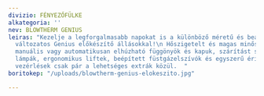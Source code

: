 ```yaml
---
divizio: FÉNYEZŐFÜLKE
alkategoria: ''
nev: BLOWTHERM GENIUS
leiras: "Kezelje a legforgalmasabb napokat is a különböző méretű és beállításaiban
  változatos Genius előkészítő állásokkal!\n Hőszigetelt és magas minőségű oldalfalak,
  manuális vagy automatikusan elhúzható függönyök és kapuk, szárítást segítő infravörös
  lámpák, ergonomikus liftek, beépített füstgázelszívók és egyszerű érintőképernyés
  vezérlések csak pár a lehetséges extrák közül.  "
boritokep: "/uploads/blowtherm-genius-elokeszito.jpg"

---
```

